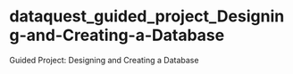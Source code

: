 # dataquest_guided_project_Designing-and-Creating-a-Database
Guided Project: Designing and Creating a Database
